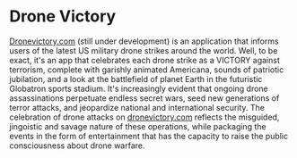 Drone Victory
=============
[Dronevictory.com](http://dronevictory.com) (still under development) is an application that informs users of the latest US military drone strikes around the world. Well, to be exact, it's an app that celebrates each drone strike as a VICTORY against terrorism, complete with garishly animated Americana, sounds of patriotic jubilation, and a look at the battlefield of planet Earth in the futuristic Globatron sports stadium. It's increasingly evident that ongoing drone assassinations perpetuate endless secret wars, seed new generations of terror attacks, and jeopardize national and international security. The celebration of drone attacks on [dronevictory.com](http://dronevictory.com) reflects the misguided, jingoistic and savage nature of these operations, while packaging the events in the form of entertainment that has the capacity to raise the public consciousness about drone warfare. 
